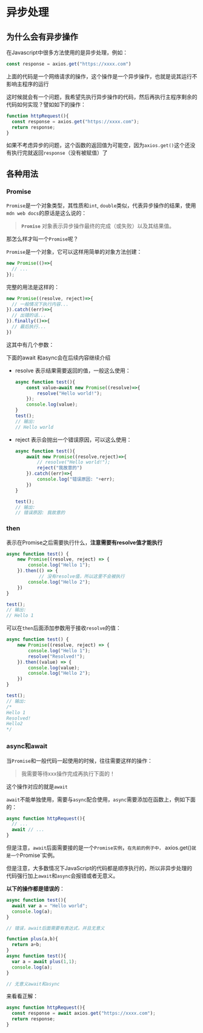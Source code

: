 # 异步处理

## 为什么会有异步操作

在Javascript中很多方法使用的是异步处理，例如：

```javascript
const response = axios.get("https://xxxx.com")
```

上面的代码是一个网络请求的操作，这个操作是一个异步操作，也就是说其运行不影响主程序的运行

这时候就会有一个问题，我希望先执行异步操作的代码，然后再执行主程序剩余的代码如何实现？譬如如下的操作：

```javascript
function httpRequest(){
  const response = axios.get("https://xxxx.com");
  return response;
}
```

如果不考虑异步的问题，这个函数的返回值为可能空，因为`axios.get()`这个还没有执行完就返回`response`（没有被赋值）了

## 各种用法

### Promise

`Promise`是一个对象类型，其性质和`int`, `double`类似，代表异步操作的结果，使用`mdn web docs`的原话是这么说的：

> **`Promise`** 对象表示异步操作最终的完成（或失败）以及其结果值。

那怎么样才叫一个`Promise`呢？

`Promise`是一个对象，它可以这样用简单的对象方法创建：

```js
new Promise(()=>{
  // ...
});
```

完整的用法是这样的：

```js
new Promise((resolve, reject)=>{
  // 一般情况下执行内容...
}).catch((err)=>{
  // 出错的话...
}).finally(()=>{
  // 最后执行...
})
```

这其中有几个参数：

下面的await 和async会在后续内容继续介绍

- resolve
  表示结果需要返回的值，一般这么使用：

  ```js
  async function test(){
      const value=await new Promise((resolve)=>{
          resolve("Hello world!");
      });
      console.log(value);
  }
  test();
  // 输出: 
  // Hello world
  ```

- reject
  表示会抛出一个错误原因，可以这么使用：

  ```js
  async function test(){
      await new Promise((resolve,reject)=>{
          // resolve("Hello world!");
          reject("我故意的")
      }).catch((err)=>{
          console.log("错误原因: "+err);
      })
  }
  
  test();
  // 输出: 
  // 错误原因: 我故意的
  ```

### then

表示在Promise之后需要执行什么，**注意需要有resolve值才能执行**

```js
async function test() {
    new Promise((resolve, reject) => {
        console.log("Hello 1");
    }).then(() => {
		    // 没有resolve值，所以这里不会被执行
        console.log("Hello 2");
    })
}

test();
// 输出: 
// Hello 1
```

可以在`then`后面添加参数用于接收`resolve`的值：

```js
async function test() {
    new Promise((resolve, reject) => {
        console.log("Hello 1");
        resolve("Resolved!");
    }).then((value) => {
        console.log(value);
        console.log("Hello 2");
    })
}

test();
// 输出:
/*
Hello 1
Resolved!
Hello2
*/
```

### async和await

当`Promise`和一般代码一起使用的时候，往往需要这样的操作：

> 我需要等待xxx操作完成再执行下面的！

这个操作对应的就是`await`

`await`不能单独使用，需要与`async`配合使用，`async`需要添加在函数上，例如下面的：

```js
async function httpRequest(){
  // ...
  await // ...
}
```

但是注意，`await`后面需要接的是一个`Promise实例`，`在先前的例子中，` axios.get()`就是一个`Promise`实例。

但是注意，大多数情况下JavaScript的代码都是顺序执行的，所以非异步处理的代码强行加上`await`和`async`会报错或者无意义。

**以下的操作都是错误的**：

```js
async function test(){
  await var a = "Hello world";
  console.log(a);
}

// 错误，await后面需要有表达式，并且无意义
```

```js
function plus(a,b){
  return a+b;
}
async function test(){
  var a = await plus(1,1);
  console.log(a);
}

// 无意义await和async
```

来看看正解：

```js
async function httpRequest(){
  const response = await axios.get("https://xxxx.com");
  return response;
}
```

